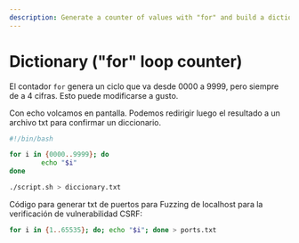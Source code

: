 ```yaml
---
description: Generate a counter of values with "for" and build a dictionary
---
```


# Dictionary ("for" loop counter)

El contador `for` genera un ciclo que va desde 0000 a 9999, pero siempre de a 4 cifras. Esto puede modificarse a gusto.

Con echo volcamos en pantalla. Podemos redirigir luego el resultado a un archivo txt para confirmar un diccionario.

```bash
#!/bin/bash

for i in {0000..9999}; do
        echo "$i"
done
```

```bash
./script.sh > diccionary.txt
```

Código para generar txt de puertos para Fuzzing de localhost para la verificación de vulnerabilidad  CSRF:

```bash
for i in {1..65535}; do; echo "$i"; done > ports.txt
```

